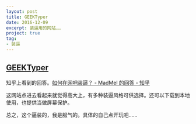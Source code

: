 ```yaml
---
layout: post
title: GEEKTyper
date: 2016-12-09
excerpt: 装逼用的网站……
project: true
tag: 
- 装逼
---
```


## [GEEKTyper](http://geektyper.com/)

知乎上看到的回答。[如何在网吧装逼？ - MadMel 的回答 - 知乎](https://www.zhihu.com/question/52724416/answer/132094540)

这网站点进去看起来就觉得高大上，有多种装逼风格可供选择。还可以下载到本地使用，也提供当做屏幕保护。

总之，这个逼装的，我是服气的。具体的自己点开玩吧……

